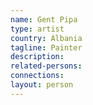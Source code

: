 ```yaml
---
name: Gent Pipa
type: artist
country: Albania
tagline: Painter
description:
related-persons:
connections:
layout: person
---
```

